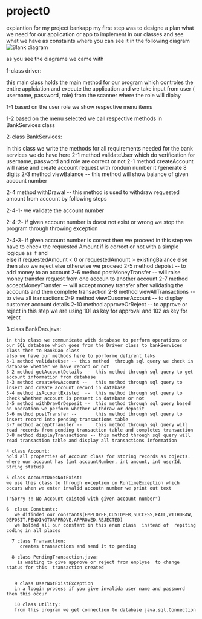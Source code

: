 # project0
explantion for my project bankapp
my first step was to designe a plan what we need for our application or app to implement in our classes and see what we have as constaints where you can see it in the following diagram
![Blank diagram](https://user-images.githubusercontent.com/89362530/168853550-9dea9939-5bcf-4256-8897-78b450a23e17.svg)

as you see the diagrame we came with

1-class driver:

 this main class holds the main method for our  program which controles the entire applciation and  execute the application and we take input from user 
              ( username, password, role) from the scanner where the role will diplay
              
 1-1  based on the user role we show respective menu items
 
 1-2 based on the menu selected we call respective methods in BankServices class
  
 2-class BankServices:
 
 in this class we write the methods for all requirements needed for the bank services we do have here
 2-1 method validateUser which do verification for username, password and role are correct or not 
 2-1 method createAccount will raise and create account request with rondum number it /generate 8 digits 
 2-3 method viewBalance  -- this method will show balance of given account number
 
 2-4 method  withDrawal  -- this method is used to withdraw requested amount from account by following steps
 
 2-4-1- we validate the account number 
 
 2-4-2- if given account number is doest not exist or wrong we stop the program through throwing exception
 
 2-4-3- if given account number is correct then we proceed in this step we have to check the requested Amount if is correct or not with a simple logique as if                 and                
              else
             if    requestedAmount < 0 or requestedAmount > existingBalance
             else  then also we reject
             else   otherwise we proceed
  2-5  method depoist  -- to add money to an account 
  2-6  method postMoneyTransfer -- will raise money transfer request from one accoun to another account
  2-7  method acceptMoneyTransfer -- will accept money transfer after validating the accounts and then complete transaction
  2-8  method viewAllTransactions -- to view all transactions
  2-9  method viewCusomerAccount  -- to display customer account details
  2-10  method approveOrReject  -- to approve or reject in this step we are using 101 as key for approval and 102 as key for reject
  
  3 class BankDao.java:
  
    in this class we communicate with database to perform operations on our SQL database which goes from the Driver class to bankServices class then to BankDao class
    also we have our methods here to porforme defirent taks 
    3-1 method validateUser -- this method  through sql query we check in database whether we have record or not
    3-2 method getAccountDetails --  this method through sql query to get account information from database
    3-3 method createNewAccount --   this method through sql query to insert and create account record in database
    3-4 method isAccountExisted  --  this method through sql query to check whether account is present in database or not
    3-5 method withDrawOrDeposit --  this method through sql query based on operation we perform whether withdraw or deposit
    3-6 method postTransfer --       this method through sql query to insert record into pending transactions table
    3-7 method acceptTransfer --     this method through sql query will read records from pending transaction table and completes transaction
    3-8 method displayTransactions -- this method through sql query will read transaction table and display all transactions information
    
    4 class Account:
    hold all properties of Account class for storing records as objects.
    where our account has (int accountNumber, int amount, int userId, String status)
    
    5 class AccountDoesNotExist:
    we use this class to through exception on RuntimeException which occurs when we enter invalid accoutn number we print out text  
    
    ("Sorry !! No Account existed with given account number")
    
    6  class Constants:
       we difinded our constants(EMPLOYEE,CUSTOMER,SUCCESS,FAIL,WITHDRAW, DEPOSIT,PENDINGTOAPPROVE,APPROVED,REJECTED) 
       we holded all our constant in this enum class  instead of  repiting coding in all places
       
      7 class Transaction:
         creates transactions and send it to pending 
      
      8 class PendingTransaction.java:
        is waiting to give approve or reject from emplyee  to change status for this  transaction created 
       
       
       9 class UserNotExistException 
       in a loogin process if you give invalida user name and password then this occur
       
       10 class Utility:
       from this program we get connection to database java.sql.Connection
       
    
    
    
    
    
    
    
    
    
    
    
    
    
    
    
    
    
    
    
    
